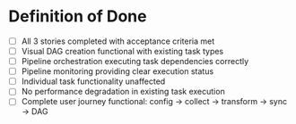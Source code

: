 # Definition of Done

- [ ] All 3 stories completed with acceptance criteria met
- [ ] Visual DAG creation functional with existing task types
- [ ] Pipeline orchestration executing task dependencies correctly
- [ ] Pipeline monitoring providing clear execution status
- [ ] Individual task functionality unaffected
- [ ] No performance degradation in existing task execution
- [ ] Complete user journey functional: config → collect → transform → sync → DAG
